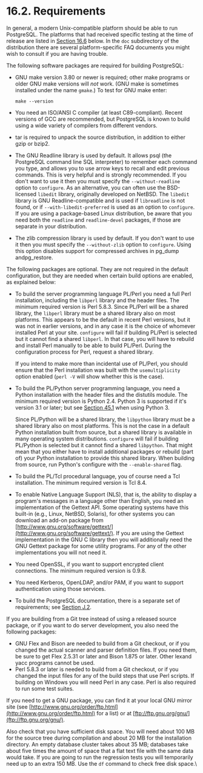 # 16.2. Requirements

In general, a modern Unix-compatible platform should be able to run PostgreSQL. The platforms that had received specific testing at the time of release are listed in [Section 16.6](https://www.postgresql.org/docs/10/static/supported-platforms.html) below. In the `doc` subdirectory of the distribution there are several platform-specific FAQ documents you might wish to consult if you are having trouble.

The following software packages are required for building PostgreSQL:

*   GNU make version 3.80 or newer is required; other make programs or older GNU make versions will _not_ work. (GNU make is sometimes installed under the name `gmake`.) To test for GNU make enter:

    ```
    make --version
    ```
* You need an ISO/ANSI C compiler (at least C89-compliant). Recent versions of GCC are recommended, but PostgreSQL is known to build using a wide variety of compilers from different vendors.
* tar is required to unpack the source distribution, in addition to either gzip or bzip2.
* The GNU Readline library is used by default. It allows psql (the PostgreSQL command line SQL interpreter) to remember each command you type, and allows you to use arrow keys to recall and edit previous commands. This is very helpful and is strongly recommended. If you don't want to use it then you must specify the `--without-readline` option to `configure`. As an alternative, you can often use the BSD-licensed `libedit` library, originally developed on NetBSD. The `libedit` library is GNU Readline-compatible and is used if `libreadline` is not found, or if `--with-libedit-preferred` is used as an option to `configure`. If you are using a package-based Linux distribution, be aware that you need both the `readline` and `readline-devel` packages, if those are separate in your distribution.
* The zlib compression library is used by default. If you don't want to use it then you must specify the `--without-zlib` option to `configure`. Using this option disables support for compressed archives in pg\_dump andpg\_restore.

The following packages are optional. They are not required in the default configuration, but they are needed when certain build options are enabled, as explained below:

*   To build the server programming language PL/Perl you need a full Perl installation, including the `libperl` library and the header files. The minimum required version is Perl 5.8.3. Since PL/Perl will be a shared library, the `libperl` library must be a shared library also on most platforms. This appears to be the default in recent Perl versions, but it was not in earlier versions, and in any case it is the choice of whomever installed Perl at your site. `configure` will fail if building PL/Perl is selected but it cannot find a shared `libperl`. In that case, you will have to rebuild and install Perl manually to be able to build PL/Perl. During the configuration process for Perl, request a shared library.

    If you intend to make more than incidental use of PL/Perl, you should ensure that the Perl installation was built with the `usemultiplicity` option enabled (`perl -V` will show whether this is the case).
*   To build the PL/Python server programming language, you need a Python installation with the header files and the distutils module. The minimum required version is Python 2.4. Python 3 is supported if it's version 3.1 or later; but see [Section 45.1](https://www.postgresql.org/docs/10/static/plpython-python23.html) when using Python 3.

    Since PL/Python will be a shared library, the `libpython` library must be a shared library also on most platforms. This is not the case in a default Python installation built from source, but a shared library is available in many operating system distributions. `configure` will fail if building PL/Python is selected but it cannot find a shared `libpython`. That might mean that you either have to install additional packages or rebuild (part of) your Python installation to provide this shared library. When building from source, run Python's configure with the `--enable-shared` flag.
* To build the PL/Tcl procedural language, you of course need a Tcl installation. The minimum required version is Tcl 8.4.
* To enable Native Language Support (NLS), that is, the ability to display a program's messages in a language other than English, you need an implementation of the Gettext API. Some operating systems have this built-in (e.g., Linux, NetBSD, Solaris), for other systems you can download an add-on package from [http://www.gnu.org/software/gettext/](http://www.gnu.org/software/gettext/). If you are using the Gettext implementation in the GNU C library then you will additionally need the GNU Gettext package for some utility programs. For any of the other implementations you will not need it.
* You need OpenSSL, if you want to support encrypted client connections. The minimum required version is 0.9.8.
* You need Kerberos, OpenLDAP, and/or PAM, if you want to support authentication using those services.
* To build the PostgreSQL documentation, there is a separate set of requirements; see [Section J.2](https://www.postgresql.org/docs/10/static/docguide-toolsets.html).

If you are building from a Git tree instead of using a released source package, or if you want to do server development, you also need the following packages:

* GNU Flex and Bison are needed to build from a Git checkout, or if you changed the actual scanner and parser definition files. If you need them, be sure to get Flex 2.5.31 or later and Bison 1.875 or later. Other lexand yacc programs cannot be used.
* Perl 5.8.3 or later is needed to build from a Git checkout, or if you changed the input files for any of the build steps that use Perl scripts. If building on Windows you will need Perl in any case. Perl is also required to run some test suites.

If you need to get a GNU package, you can find it at your local GNU mirror site (see [http://www.gnu.org/order/ftp.html](http://www.gnu.org/order/ftp.html) for a list) or at [ftp://ftp.gnu.org/gnu/](ftp://ftp.gnu.org/gnu/).

Also check that you have sufficient disk space. You will need about 100 MB for the source tree during compilation and about 20 MB for the installation directory. An empty database cluster takes about 35 MB; databases take about five times the amount of space that a flat text file with the same data would take. If you are going to run the regression tests you will temporarily need up to an extra 150 MB. Use the `df` command to check free disk space.\\
